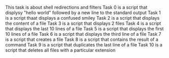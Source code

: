 This task is about shell redirections and filters
Task 0 is a script that displysy "hello world" followed by a new line to the standard output
Task 1 is a script thaat displays a confused smiley
Task 2 is a script that displays the content of a file
Task 3 is a script that displays 2 files
Task 4 is a script that displays the last 10 lines of a file 
Task 5 is a script that displays the first 10 lines of a file
Task 6 is a script that displays the third line of a file
Task 7 is a script that creates a file
Task 8 is a script that contains the result of a command
Task 9 is a script that duplicates the last line of a file
Task 10 is  a script that deletes all files with a particular extension

